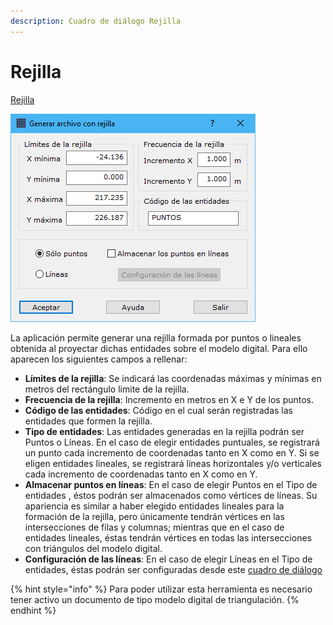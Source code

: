 ```yaml
---
description: Cuadro de diálogo Rejilla
---
```


# Rejilla

[Rejilla](../../como.../como-rejilla.md)

![Cuadro de di&#xE1;logo Rejilla](../../../.gitbook/assets/image%20%2866%29.png)

La aplicación permite generar una rejilla formada por puntos o lineales obtenida al proyectar dichas entidades sobre el modelo digital. Para ello aparecen los siguientes campos a rellenar:

* **Límites de la rejilla**: Se indicará las coordenadas máximas y mínimas en metros del rectángulo limite de la rejilla.
* **Frecuencia de la rejilla**: Incremento en metros en X e Y de los puntos.
* **Código de las entidades**: Código en el cual serán registradas las entidades que formen la rejilla.
* **Tipo de entidades**: Las entidades generadas en la rejilla podrán ser Puntos o Líneas. En el caso de elegir entidades puntuales, se registrará un punto cada incremento de coordenadas tanto en X como en Y. Si se eligen entidades lineales, se registrará líneas horizontales y/o verticales cada incremento de coordenadas tanto en X como en Y.
* **Almacenar puntos en líneas**: En el caso de elegir Puntos en el Tipo de entidades , éstos podrán ser almacenados como vértices de líneas. Su apariencia es similar a haber elegido entidades lineales para la formación de la rejilla, pero únicamente tendrán vértices en las intersecciones de filas y columnas; mientras que en el caso de entidades lineales, éstas tendrán vértices en todas las intersecciones con triángulos del modelo digital.
* **Configuración de las líneas**: En el caso de elegir Líneas en el Tipo de entidades, éstas podrán ser configuradas desde este [cuadro de diálogo](configuracion-de-las-lineas-de-la-rejilla.md)

{% hint style="info" %}
Para poder utilizar esta herramienta es necesario tener activo un documento de tipo modelo digital de triangulación.
{% endhint %}

